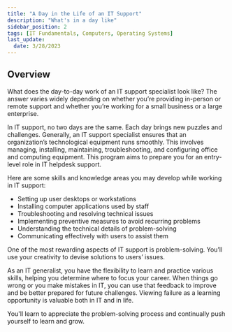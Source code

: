 ```yaml
---
title: "A Day in the Life of an IT Support"
description: "What's in a day like"
sidebar_position: 2
tags: [IT Fundamentals, Computers, Operating Systems]
last_update:
  date: 3/28/2023
---
```



## Overview

What does the day-to-day work of an IT support specialist look like? The answer varies widely depending on whether you’re providing in-person or remote support and whether you’re working for a small business or a large enterprise.

In IT support, no two days are the same. Each day brings new puzzles and challenges. Generally, an IT support specialist ensures that an organization’s technological equipment runs smoothly. This involves managing, installing, maintaining, troubleshooting, and configuring office and computing equipment. This program aims to prepare you for an entry-level role in IT helpdesk support.

Here are some skills and knowledge areas you may develop while working in IT support:

- Setting up user desktops or workstations
- Installing computer applications used by staff
- Troubleshooting and resolving technical issues
- Implementing preventive measures to avoid recurring problems
- Understanding the technical details of problem-solving
- Communicating effectively with users to assist them

One of the most rewarding aspects of IT support is problem-solving. You’ll use your creativity to devise solutions to users’ issues.

As an IT generalist, you have the flexibility to learn and practice various skills, helping you determine where to focus your career. When things go wrong or you make mistakes in IT, you can use that feedback to improve and be better prepared for future challenges. Viewing failure as a learning opportunity is valuable both in IT and in life.

You'll learn to appreciate the problem-solving process and continually push yourself to learn and grow.